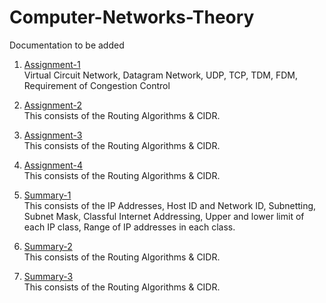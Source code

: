 # Computer-Networks-Theory
Documentation to be added

1. [Assignment-1](https://github.com/rishitsaiya/Computer-Networks-Theory/tree/master/Summary-2) </br>
    Virtual Circuit Network, Datagram Network, UDP, TCP, TDM, FDM, Requirement of Congestion Control

2. [Assignment-2](https://github.com/rishitsaiya/Computer-Networks-Theory/tree/master/Summary-2)</br>
This consists of the Routing Algorithms & CIDR.

3. [Assignment-3](https://github.com/rishitsaiya/Computer-Networks-Theory/tree/master/Summary-2)</br>
This consists of the Routing Algorithms & CIDR.

4. [Assignment-4](https://github.com/rishitsaiya/Computer-Networks-Theory/tree/master/Summary-2)</br>
This consists of the Routing Algorithms & CIDR.

5. [Summary-1](https://github.com/rishitsaiya/Computer-Networks-Theory/tree/master/Summary-1)</br>
This consists of the IP Addresses, Host ID and Network ID, Subnetting, Subnet Mask, Classful Internet Addressing, Upper and lower limit of each IP class, Range of IP addresses in each class.

6. [Summary-2](https://github.com/rishitsaiya/Computer-Networks-Theory/tree/master/Summary-2)</br>
This consists of the Routing Algorithms & CIDR.

7. [Summary-3](https://github.com/rishitsaiya/Computer-Networks-Theory/tree/master/Summary-2)</br>
This consists of the Routing Algorithms & CIDR.
